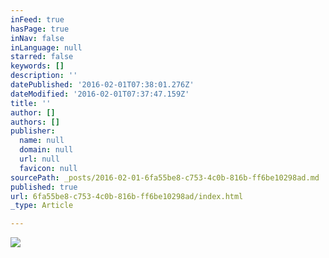 ```yaml
---
inFeed: true
hasPage: true
inNav: false
inLanguage: null
starred: false
keywords: []
description: ''
datePublished: '2016-02-01T07:38:01.276Z'
dateModified: '2016-02-01T07:37:47.159Z'
title: ''
author: []
authors: []
publisher:
  name: null
  domain: null
  url: null
  favicon: null
sourcePath: _posts/2016-02-01-6fa55be8-c753-4c0b-816b-ff6be10298ad.md
published: true
url: 6fa55be8-c753-4c0b-816b-ff6be10298ad/index.html
_type: Article

---
```

![](https://the-grid-user-content.s3-us-west-2.amazonaws.com/c258381c-115f-4d4a-8ce6-7a25148cb956.jpg)